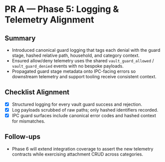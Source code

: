 # PR A — Phase 5: Logging & Telemetry Alignment

## Summary

- Introduced canonical guard logging that tags each denial with the guard stage, hashed relative path, household, and category context.
- Ensured allow/deny telemetry uses the shared `vault_guard_allowed` / `vault_guard_denied` events with no bespoke payloads.
- Propagated guard stage metadata onto IPC-facing errors so downstream telemetry and support tooling receive consistent context.

## Checklist Alignment

- [x] Structured logging for every vault guard success and rejection.
- [x] Log payloads scrubbed of raw paths; only hashed identifiers recorded.
- [x] IPC guard surfaces include canonical error codes and hashed context for mismatches.

## Follow-ups

- Phase 6 will extend integration coverage to assert the new telemetry contracts while exercising attachment CRUD across categories.

